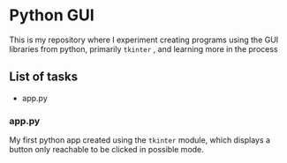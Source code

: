# Python GUI

This is my repository where I experiment creating programs using the GUI libraries from python, primarily `tkinter` , and learning more in the process

## List of tasks

* app.py

### app.py

My first python app created using the `tkinter` module, which displays a button only reachable to be clicked in possible mode.
